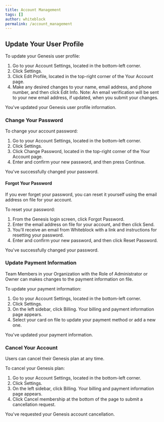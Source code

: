 ```yaml
---
title: Account Management
tags: []
author: whiteblock
permalink: /account_management
---
```


## Update Your User Profile
To update your Genesis user profile:

1. Go to your Account Settings, located in the bottom-left corner.
2. Click Settings.
3. Click Edit Profile, located in the top-right corner of the Your Account page.
4. Make any desired changes to your name, email address, and phone number, and then click Edit Info.
  Note: An email verification will be sent to your new email address, if updated, when you submit your changes.

You've updated your Genesis user profile information.

### Change Your Password
To change your account password:

1. Go to your Account Settings, located in the bottom-left corner.
2. Click Settings.
3. Click Change Password, located in the top-right corner of the Your Account page.
4. Enter and confirm your new password, and then press Continue.

You've successfully changed your password.

#### Forgot Your Password
If you ever forget your password, you can reset it yourself using the email address on file for your account.

To reset your password:

1. From the Genesis login screen, click Forgot Password.
2. Enter the email address on file for your account, and then click Send.
3. You'll receive an email from Whiteblock with a link and instructions for resetting your password.
4. Enter and confirm your new password, and then click Reset Password.

You've successfully changed your password.

### Update Payment Information
Team Members in your Organization with the Role of Administrator or Owner can makes changes to the payment information on file.

To update your payment information:

1. Go to your Account Settings, located in the bottom-left corner.
2. Click Settings.
3. On the left sidebar, click Billing. Your billing and payment information page appears.
4. Select your card on file to update your payment method or add a new one.

You've updated your payment information.

### Cancel Your Account
Users can cancel their Genesis plan at any time. 

To cancel your Genesis plan:

1. Go to your Account Settings, located in the bottom-left corner.
2. Click Settings.
3. On the left sidebar, click Billing. Your billing and payment information page appears.
4. Click Cancel membership at the bottom of the page to submit a cancellation request.

You've requested your Genesis account cancellation.

